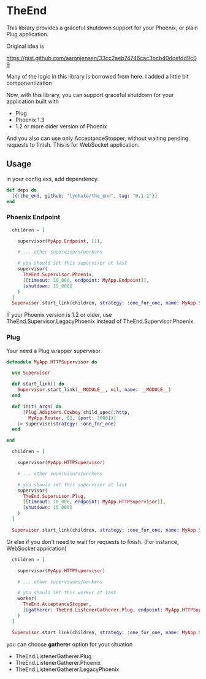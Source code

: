 # TheEnd

This library provides a graceful shutdown support for your Phoenix, or plain Plug application.

Original idea is

https://gist.github.com/aaronjensen/33cc2aeb74746cac3bcb40dcefdd9c09

Many of the logic in this library is borrowed from here.
I added a little bit componentization

Now, with this library, you can support graceful shutdown for your application built with

- Plug
- Phoenix 1.3
- 1.2 or more older version of Phoenix

And you also can use only AcceptanceStopper, without waiting pending requests to finish.
This is for WebSocket application.

## Usage

in your config.exs, add dependency.

```elixir
def deps do
  [{:the_end, github: "lyokato/the_end", tag: "0.1.1"}]
end
```

### Phoenix Endpoint

```elixir
  children = [

    supervisor(MyApp.Endpoint, []),

    # ... other supervisors/workers

    # you should set this supervisor at last
    supervisor(
      TheEnd.Supervisor.Phoenix,
      [[timeout: 10_000, endpoint: MyApp.Endpoint]],
      [shutdown: 15_000]
    )
  ]
  Supervisor.start_link(children, strategy: :one_for_one, name: MyApp.Supervisor)
```

If your Phoenix version is 1.2 or older, use TheEnd.Supervisor.LegacyPhoenix instead of TheEnd.Supervisor.Phoenix.

### Plug

Your need a Plug wrapper supervisor

```elixir
defmodule MyApp.HTTPSupervisor do

  use Supervisor

  def start_link() do
    Supervisor.start_link(__MODULE__, nil, name: __MODULE__)
  end

  def init(_args) do
      [Plug.Adapters.Cowboy.child_spec(:http,
        MyApp.Router, [], [port: 3000])]
    |> supervise(strategy: :one_for_one)
  end

end
```

```elixir
  children = [

    supervisor(MyApp.HTTPSupervisor)

    # ... other supervisors/workers

    # you should set this supervisor at last
    supervisor(
      TheEnd.Supervisor.Plug,
      [[timeout: 10_000, endpoint: MyApp.HTTPSupervisor]],
      [shutdown: 15_000]
    )
  ]

  Supervisor.start_link(children, strategy: :one_for_one, name: MyApp.Supervisor)
```

Or else if you don't need to wait for requests to finish.
(For instance, WebSocket application)

```elixir
  children = [

    supervisor(MyApp.HTTPSupervisor)

    # ... other supervisors/workers

    # you should set this worker at last
    worker(
      TheEnd.AcceptanceStopper,
      [[gatherer: TheEnd.ListenerGatherer.Plug, endpoint: MyApp.HTTPSupervisor]]
    )
  ]

  Supervisor.start_link(children, strategy: :one_for_one, name: MyApp.Supervisor)
```

you can choose **gatherer** option for your situation

- TheEnd.ListenerGatherer.Plug
- TheEnd.ListenerGatherer.Phoenix
- TheEnd.ListenerGatherer.LegacyPhoenix

